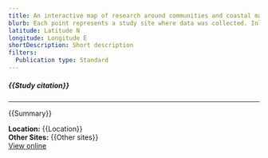 ```yaml
---
title: An interactive map of research around communities and coastal management decision making
blurb: Each point represents a study site where data was collected. Inland points are midpoint, and represent a study that pooled data across multiple coastal sites.
latitude: Latitude N
longitude: Longitude E
shortDescription: Short description
filters:
  Publication type: Standard
---
```


##### {{Study citation}}

---

{{Summary}}

**Location:** {{Location}}\
**Other Sites:** {{Other sites}}\
[View online]({{Hyperlink}})
